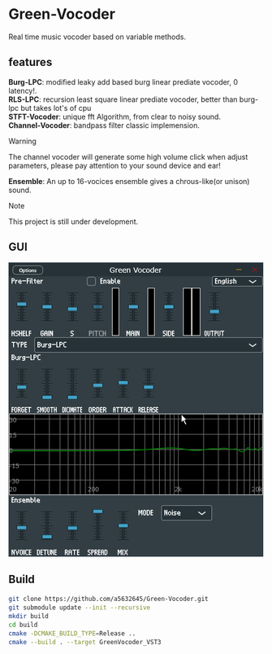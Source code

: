 
# Green-Vocoder  

Real time music vocoder based on variable methods.  

## features

**Burg-LPC**: modified leaky add based burg linear prediate vocoder, 0 latency!.  
**RLS-LPC**: recursion least square linear prediate vocoder, better than burg-lpc but takes lot's of cpu  
**STFT-Vocoder**: unique fft Algorithm, from clear to noisy sound.  
**Channel-Vocoder**: bandpass filter classic implemension.  
> [!WARNING]
> The channel vocoder will generate some high volume click when adjust parameters, please pay attention to your sound device and ear!

**Ensemble**: An up to 16-vocices ensemble gives a chrous-like(or unison) sound.  
> [!NOTE]
> This project is still under development.

## GUI

![GUI](resouce/gui2.png)

## Build

```bash
git clone https://github.com/a5632645/Green-Vocoder.git
git submodule update --init --recursive
mkdir build
cd build
cmake -DCMAKE_BUILD_TYPE=Release ..
cmake --build . --target GreenVocoder_VST3
```
